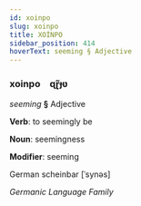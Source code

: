 ```yaml
---
id: xoinpo
slug: xoinpo
title: XOİNPO
sidebar_position: 414
hoverText: seeming § Adjective
---
```


### xoinpo&emsp;<span kind="abugida">ɋɽ̃ɟʋ</span>

*seeming* **§** Adjective

**Verb**: to seemingly be

**Noun**: seemingness

**Modifier**: seeming

German scheinbar [ˈsynəs]

*Germanic Language Family*